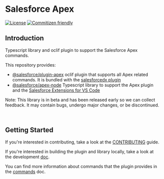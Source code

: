 # Salesforce Apex

[![License](https://img.shields.io/badge/License-BSD%203--Clause-blue.svg)](https://opensource.org/licenses/BSD-3-Clause)
[![Commitizen friendly](https://img.shields.io/badge/commitizen-friendly-brightgreen.svg)](http://commitizen.github.io/cz-cli/)

## Introduction
Typescript library and oclif plugin to support the Salesforce Apex commands.

This repository provides:
* [@salesforce/plugin-apex](https://www.npmjs.com/package/@salesforce/plugin-apex) oclif plugin that supports all Apex related commands. It is bundled with the [salesforcedx plugin](https://www.npmjs.com/package/salesforcedx)
* [@salesforce/apex-node](https://www.npmjs.com/package/@salesforce/apex-node) Typescript library to support the Apex plugin and the [Salesforce Extensions for VS Code](https://github.com/forcedotcom/salesforcedx-vscode/)

Note: This library is in beta and has been released early so we can collect feedback. It may contain bugs, undergo major changes, or be discontinued.

<br/>

## Getting Started

If you're interested in contributing, take a look at the [CONTRIBUTING](./CONTRIBUTING.md) guide.

If you're interested in building the plugin and library locally, take a look at the development [doc](./contributing/developing.md).

You can find more information about commands that the plugin provides in the [commands](./contributing/commands.md) doc.


